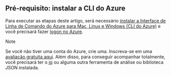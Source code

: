 ## <a name="prerequisite-install-the-azure-cli"></a>Pré-requisito: instalar a CLI do Azure
Para executar as etapas deste artigo, será necessário [instalar a Interface de Linha de Comando do Azure para Mac, Linux e Windows (CLI do Azure)](../articles/cli-install-nodejs.md) e você precisará fazer [logon no Azure](../articles/xplat-cli-connect.md). 

> [!NOTE]
> Se você não tiver uma conta do Azure, crie uma. Inscreva-se em uma [avaliação gratuita aqui](../articles/active-directory/sign-up-organization.md). Além disso, para conseguir acompanhar totalmente, você precisará ter o [jq](https://stedolan.github.io/jq/) ou alguma outra ferramenta de análise ou biblioteca JSON instalada.
> 
> 

